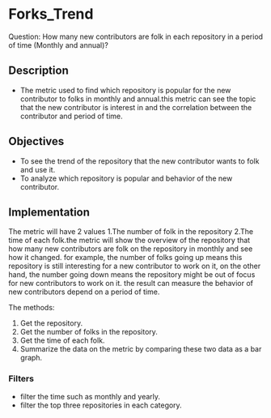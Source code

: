 # Forks_Trend

Question: How many new contributors are folk in each repository in a period of time (Monthly and annual)?

## Description
- The metric used to find which repository is popular for the new contributor to folks in monthly and annual.this metric can see the topic that the new contributor is interest in and the correlation between the contributor and period of time.

## Objectives
- To see the trend of the repository that the new contributor wants to folk and use it.
- To analyze which repository is popular and behavior of the new contributor.


## Implementation
The metric will have 2 values 1.The number of folk in the repository 2.The time of each folk.the metric will show the overview of the repository that how many new contributors are folk on the repository in monthly and see how it changed. for example, the number of folks going up means this repository is still interesting for a new contributor to work on it, on the other hand, the number going down means the repository might be out of focus for new contributors to work on it. the result can measure the behavior of new contributors depend on a period of time.

The methods:
1. Get the repository.
2. Get the number of folks in the repository.
3. Get the time of each folk.
4. Summarize the data on the metric by comparing these two data as a bar graph.


### Filters
- filter the time such as monthly and yearly.
- filter the top three repositories in each category.

